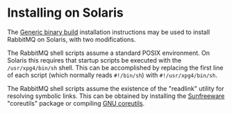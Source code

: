 <!--
Copyright (c) 2007-2020 Pivotal Software, Inc.

All rights reserved. This program and the accompanying materials
are made available under the terms of the under the Apache License,
Version 2.0 (the "License”); you may not use this file except in compliance
with the License. You may obtain a copy of the License at

https://www.apache.org/licenses/LICENSE-2.0

Unless required by applicable law or agreed to in writing, software
distributed under the License is distributed on an "AS IS" BASIS,
WITHOUT WARRANTIES OR CONDITIONS OF ANY KIND, either express or implied.
See the License for the specific language governing permissions and
limitations under the License.
-->

# Installing on Solaris

The [Generic binary build](/install-generic-unix.html) installation instructions may be used to install
RabbitMQ on Solaris, with two modifications.


The RabbitMQ shell scripts assume a standard POSIX environment.
On Solaris this requires that startup scripts be executed with
the `/usr/xpg4/bin/sh` shell. This can
be accomplished by replacing the first line of each script
(which normally reads `#!/bin/sh`) with `#!/usr/xpg4/bin/sh`.

The RabbitMQ shell scripts assume the existence of the
"readlink" utility for resolving symbolic links. This can be
obtained by installing the
[Sunfreeware](http://www.sunfreeware.com/)
"coreutils" package or compiling
[GNU coreutils](http://www.gnu.org/software/coreutils/).

